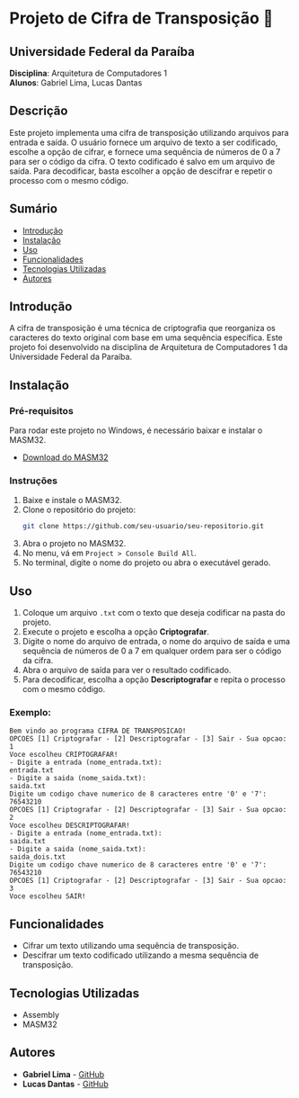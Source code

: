 # Projeto de Cifra de Transposição 🧮

## Universidade Federal da Paraíba
**Disciplina**: Arquitetura de Computadores 1  
**Alunos**: Gabriel Lima, Lucas Dantas  

## Descrição
Este projeto implementa uma cifra de transposição utilizando arquivos para entrada e saída. O usuário fornece um arquivo de texto a ser codificado, escolhe a opção de cifrar, e fornece uma sequência de números de 0 a 7 para ser o código da cifra. O texto codificado é salvo em um arquivo de saída. Para decodificar, basta escolher a opção de descifrar e repetir o processo com o mesmo código.

## Sumário
- [Introdução](#introdução)
- [Instalação](#instalação)
- [Uso](#uso)
- [Funcionalidades](#funcionalidades)
- [Tecnologias Utilizadas](#tecnologias-utilizadas)
- [Autores](#autores)

## Introdução
A cifra de transposição é uma técnica de criptografia que reorganiza os caracteres do texto original com base em uma sequência específica. Este projeto foi desenvolvido na disciplina de Arquitetura de Computadores 1 da Universidade Federal da Paraíba.

## Instalação
### Pré-requisitos
Para rodar este projeto no Windows, é necessário baixar e instalar o MASM32.

- [Download do MASM32](https://masm32.com/)

### Instruções
1. Baixe e instale o MASM32.
2. Clone o repositório do projeto:
    ```bash
    git clone https://github.com/seu-usuario/seu-repositorio.git
    ```
3. Abra o projeto no MASM32.
4. No menu, vá em `Project > Console Build All`.
5. No terminal, digite o nome do projeto ou abra o executável gerado.

## Uso
1. Coloque um arquivo `.txt` com o texto que deseja codificar na pasta do projeto.
2. Execute o projeto e escolha a opção **Criptografar**.
3. Digite o nome do arquivo de entrada, o nome do arquivo de saída e uma sequência de números de 0 a 7 em qualquer ordem para ser o código da cifra.
4. Abra o arquivo de saída para ver o resultado codificado.
5. Para decodificar, escolha a opção **Descriptografar** e repita o processo com o mesmo código.

### Exemplo:
```
Bem vindo ao programa CIFRA DE TRANSPOSICAO!
OPCOES [1] Criptografar - [2] Descriptografar - [3] Sair - Sua opcao:
1
Voce escolheu CRIPTOGRAFAR!
- Digite a entrada (nome_entrada.txt):
entrada.txt
- Digite a saida (nome_saida.txt):
saida.txt
Digite um codigo chave numerico de 8 caracteres entre '0' e '7':
76543210
OPCOES [1] Criptografar - [2] Descriptografar - [3] Sair - Sua opcao:
2
Voce escolheu DESCRIPTOGRAFAR!
- Digite a entrada (nome_entrada.txt):
saida.txt
- Digite a saida (nome_saida.txt):
saida_dois.txt
Digite um codigo chave numerico de 8 caracteres entre '0' e '7':
76543210
OPCOES [1] Criptografar - [2] Descriptografar - [3] Sair - Sua opcao:
3
Voce escolheu SAIR!
```

## Funcionalidades
- Cifrar um texto utilizando uma sequência de transposição.
- Descifrar um texto codificado utilizando a mesma sequência de transposição.

## Tecnologias Utilizadas
- Assembly
- MASM32

## Autores
- **Gabriel Lima** - [GitHub](https://github.com/gabriellima735)
- **Lucas Dantas** - [GitHub](https://github.com/cori4nder)

